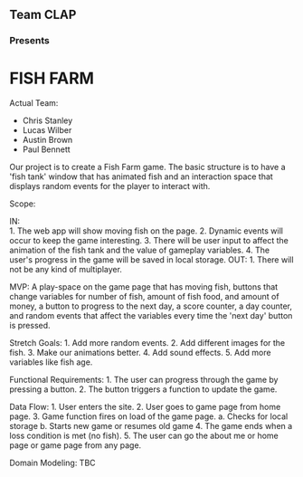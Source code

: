 ## Team CLAP
### Presents
# FISH FARM
Actual Team:
- Chris Stanley
- Lucas Wilber
- Austin Brown 
- Paul Bennett

Our project is to create a Fish Farm game. The basic structure is to have a 'fish tank' window that has animated fish and an interaction space that displays random events for the player to interact with.



Scope:

IN: 	
	1. The web app will show moving fish on the page.
	2. Dynamic events will occur to keep the game interesting.
	3. There will be user input to affect the animation of the fish tank and the value of gameplay variables.
	4. The user's progress in the game will be saved in local storage.
OUT: 
	1. There will not be any kind of multiplayer.


MVP:
	A play-space on the game page that has moving fish, buttons that change variables for number of fish, amount of fish food, and amount of money, a button to progress to the next day, a score counter, a day counter, and random events that affect the variables every time the 'next day' button is pressed.


Stretch Goals:
	1. Add more random events.
	2. Add different images for the fish.
	3. Make our animations better.
	4. Add sound effects.
	5. Add more variables like fish age.


Functional Requirements:
	1. The user can progress through the game by pressing a button.
	2. The button triggers a function to update the game.


Data Flow:
	1. User enters the site.
	2. User goes to game page from home page.
	3. Game function fires on load of the game page.
		a. Checks for local storage
		b. Starts new game or resumes old game
	4. The game ends when a loss condition is met (no fish).
	5. The user can go the about me or home page or game page from any page.


Domain Modeling: 
  TBC
	
